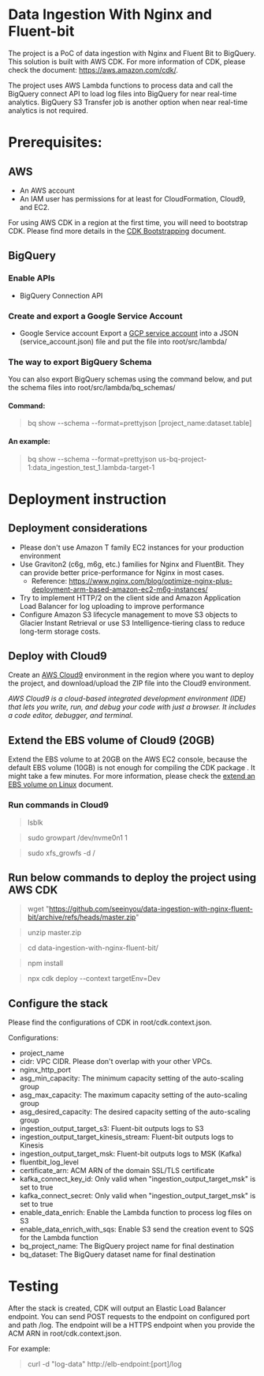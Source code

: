
# Data Ingestion With Nginx and Fluent-bit
The project is a PoC of data ingestion with Nginx and Fluent Bit to BigQuery.
This solution is built with AWS CDK. For more information of CDK, please check the document: https://aws.amazon.com/cdk/. 

The project uses AWS Lambda functions to process data and call the BigQuery connect API to load log files into BigQuery for near real-time analytics. BigQuery S3 Transfer job is another option when near real-time analytics is not required.

# Prerequisites:
## AWS
- An AWS account
- An IAM user has permissions for at least for CloudFormation, Cloud9, and EC2.

For using AWS CDK in a region at the first time, you will need to bootstrap CDK. Please find more details in the [CDK Bootstrapping](https://docs.aws.amazon.com/cdk/v2/guide/bootstrapping.html) document.

## BigQuery

### Enable APIs

- BigQuery Connection API

### Create and export a Google Service Account
- Google Service account
Export a [GCP service account](https://cloud.google.com/iam/docs/creating-managing-service-account-keys) into a JSON (service_account.json) file and put the file into root/src/lambda/

### The way to export BigQuery Schema

You can also export BigQuery schemas using the command below, and put the schema files into root/src/lambda/bq_schemas/

#### Command:
> bq show --schema --format=prettyjson [project_name:dataset.table]

#### An example:

> bq show --schema --format=prettyjson us-bq-project-1:data_ingestion_test_1.lambda-target-1

# Deployment instruction

## Deployment considerations
- Please don't use Amazon T family EC2 instances for your production environment
- Use Graviton2 (c6g, m6g, etc.) families for Nginx and FluentBit. They can provide better price-performance for Nginx in most cases.
  - Reference: https://www.nginx.com/blog/optimize-nginx-plus-deployment-arm-based-amazon-ec2-m6g-instances/
- Try to implement HTTP/2 on the client side and Amazon Application Load Balancer for log uploading to improve performance
- Configure Amazon S3 lifecycle management to move S3 objects to Glacier Instant Retrieval or use S3 Intelligence-tiering class to reduce long-term storage costs.

## Deploy with Cloud9
Create an [AWS Cloud9](https://aws.amazon.com/cloud9/) environment in the region where you want to deploy the project, and download/upload the ZIP file into the Cloud9 environment.

*AWS Cloud9 is a cloud-based integrated development environment (IDE) that lets you write, run, and debug your code with just a browser. It includes a code editor, debugger, and terminal.*

## Extend the EBS volume of Cloud9 (20GB)

Extend the EBS volume to at 20GB on the AWS EC2 console, because the default EBS volume (10GB) is not enough for compiling the CDK package . It might take a few minutes. For more information, please check the [extend an EBS volume on Linux](https://docs.aws.amazon.com/AWSEC2/latest/UserGuide/recognize-expanded-volume-linux.html) document. 

### Run commands in Cloud9
> lsblk

> sudo growpart /dev/nvme0n1 1

> sudo xfs_growfs -d /

## Run below commands to deploy the project using AWS CDK
> wget "https://github.com/seeinyou/data-ingestion-with-nginx-fluent-bit/archive/refs/heads/master.zip"

> unzip master.zip

> cd data-ingestion-with-nginx-fluent-bit/

> npm install

> npx cdk deploy --context targetEnv=Dev

## Configure the stack

Please find the configurations of CDK in root/cdk.context.json.

Configurations:
- project_name
- cidr: VPC CIDR. Please don't overlap with your other VPCs.
- nginx_http_port
- asg_min_capacity: The minimum capacity setting of the auto-scaling group
- asg_max_capacity: The maximum capacity setting of the auto-scaling group
- asg_desired_capacity: The desired capacity setting of the auto-scaling group
- ingestion_output_target_s3: Fluent-bit outputs logs to S3
- ingestion_output_target_kinesis_stream: Fluent-bit outputs logs to Kinesis
- ingestion_output_target_msk: Fluent-bit outputs logs to MSK (Kafka)
- fluentbit_log_level
- certificate_arn: ACM ARN of the domain SSL/TLS certificate
- kafka_connect_key_id: Only valid when "ingestion_output_target_msk" is set to true
- kafka_connect_secret: Only valid when "ingestion_output_target_msk" is set to true
- enable_data_enrich: Enable the Lambda function to process log files on S3
- enable_data_enrich_with_sqs: Enable S3 send the creation event to SQS for the Lambda function
- bq_project_name: The BigQuery project name for final destination
- bq_dataset: The BigQuery dataset name for final destination

# Testing
After the stack is created, CDK will output an Elastic Load Balancer endpoint. You can send POST requests to the endpoint on configured port and path /log. The endpoint will be a HTTPS endpoint when you provide the ACM ARN in root/cdk.context.json. 

For example:
> curl -d "log-data" http://elb-endpoint:[port]/log